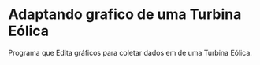 # Adaptando grafico de uma Turbina Eólica
Programa que Edita gráficos para coletar dados em de uma Turbina Eólica.
